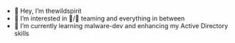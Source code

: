 - 👋 Hey, I’m thewildspirit
- 👀 I’m interested in 🔴/🔵 teaming and everything in between
- 🌱 I’m currently learning malware-dev and enhancing my Active Directory skills

<!---
panoslap/panoslap is a ✨ special ✨ repository because its `README.md` (this file) appears on your GitHub profile.
You can click the Preview link to take a look at your changes.
--->
